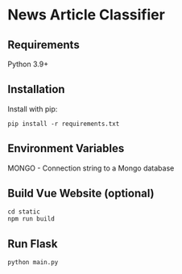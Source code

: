 <h1>News Article Classifier</h1>

## Requirements
Python 3.9+

## Installation

Install with pip:

```
pip install -r requirements.txt
```
## Environment Variables
MONGO - Connection string to a Mongo database

## Build Vue Website (optional)
```
cd static
npm run build
```

## Run Flask
```
python main.py
```
